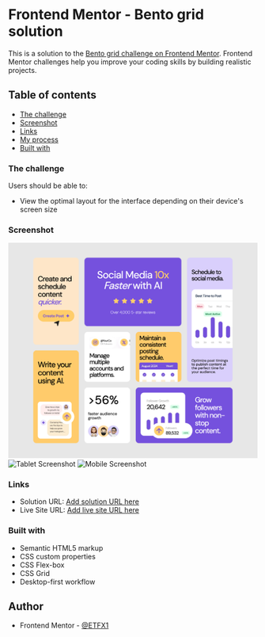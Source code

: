 # Frontend Mentor - Bento grid solution

This is a solution to the [Bento grid challenge on Frontend Mentor](https://www.frontendmentor.io/challenges/bento-grid-RMydElrlOj). Frontend Mentor challenges help you improve your coding skills by building realistic projects.

## Table of contents

-   [The challenge](#the-challenge)
-   [Screenshot](#screenshot)
-   [Links](#links)
-   [My process](#my-process)
-   [Built with](#built-with)

### The challenge

Users should be able to:

-   View the optimal layout for the interface depending on their device's screen size

### Screenshot

![Desktop Screenshot](./screenshots/desktop-screenshot.png)
![Tablet Screenshot](./screenshots/tablet-screenshot.png.png)
![Mobile Screenshot](./screenshots/mobile-screenshot.png.png)

### Links

-   Solution URL: [Add solution URL here](https://your-solution-url.com)
-   Live Site URL: [Add live site URL here](https://your-live-site-url.com)

### Built with

-   Semantic HTML5 markup
-   CSS custom properties
-   CSS Flex-box
-   CSS Grid
-   Desktop-first workflow

## Author

-   Frontend Mentor - [@ETFX1](https://www.frontendmentor.io/profile/EtFX1)
